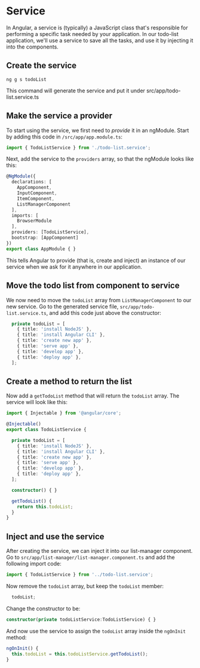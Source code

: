# Service

In Angular, a service is \(typically\) a JavaScript class that's responsible for performing a specific task needed by your application. In our todo-list application, we'll use a service to save all the tasks, and use it by injecting it into the components.

## Create the service

```text
ng g s todoList
```

This command will generate the service and put it under src/app/todo-list.service.ts

## Make the service a provider

To start using the service, we first need to _provide_ it in an ngModule. Start by adding this code in `/src/app/app.module.ts`:

```typescript
import { TodoListService } from './todo-list.service';
```

Next, add the service to the `providers` array, so that the ngModule looks like this:

```typescript
@NgModule({
  declarations: [
    AppComponent,
    InputComponent,
    ItemComponent,
    ListManagerComponent
  ],
  imports: [
    BrowserModule
  ],
  providers: [TodoListService],
  bootstrap: [AppComponent]
})
export class AppModule { }
```

This tells Angular to provide \(that is, create and inject\) an instance of our service when we ask for it anywhere in our application.

## Move the todo list from component to service

We now need to move the `todoList` array from `ListManagerComponent` to our new service. Go to the generated service file, `src/app/todo-list.service.ts`, and add this code just above the constructor:

```typescript
  private todoList = [
    { title: 'install NodeJS' },
    { title: 'install Angular CLI' },
    { title: 'create new app' },
    { title: 'serve app' },
    { title: 'develop app' },
    { title: 'deploy app' },
  ];
```

## Create a method to return the list

Now add a `getTodoList` method that will return the `todoList` array. The service will look like this:

```typescript
import { Injectable } from '@angular/core';

@Injectable()
export class TodoListService {

  private todoList = [
    { title: 'install NodeJS' },
    { title: 'install Angular CLI' },
    { title: 'create new app' },
    { title: 'serve app' },
    { title: 'develop app' },
    { title: 'deploy app' },
  ];

  constructor() { }

  getTodoList() {
    return this.todoList;
  }
}
```

## Inject and use the service

After creating the service, we can inject it into our list-manager component. Go to `src/app/list-manager/list-manager.component.ts` and add the following import code:

```typescript
import { TodoListService } from '../todo-list.service';
```

Now remove the `todoList` array, but keep the `todoList` member:

```typescript
  todoList;
```

Change the constructor to be:

```typescript
constructor(private todoListService:TodoListService) { }
```

And now use the service to assign the `todoList` array inside the `ngOnInit` method:

```typescript
ngOnInit() {
  this.todoList = this.todoListService.getTodoList();
}
```

